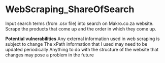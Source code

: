 # WebScraping_ShareOfSearch
Input search terms (from .csv file) into search on Makro.co.za website. Scrape the products that come up and the order in which they come up.

**Potential vulnerabilities**
Any external information used in web scraping is subject to change
The xPath information that I used may need to be updated periodically
Anything to do with the structure of the website that changes may pose a problem in the future
